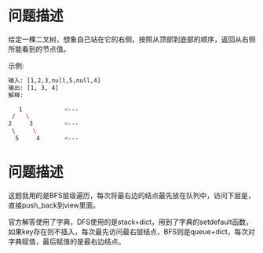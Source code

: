 # 问题描述

给定一棵二叉树，想象自己站在它的右侧，按照从顶部到底部的顺序，返回从右侧所能看到的节点值。

示例:

```bash
输入: [1,2,3,null,5,null,4]
输出: [1, 3, 4]
解释:

   1            <---
 /   \
2     3         <---
 \     \
  5     4       <---
```

# 问题描述

这题我用的是BFS层级遍历，每次将最右边的结点最先放在队列中，访问下层是，直接push_back到view里面。

官方解答使用了字典，DFS使用的是stack+dict，用到了字典的setdefault函数，如果key存在则不插入，每次最先访问最右层结点，BFS则是queue+dict，每次对字典赋值，最后赋值的是最右边结点。